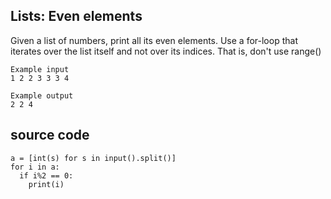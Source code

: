 ## Lists: Even elements

Given a list of numbers, print all its even elements. Use a for-loop that iterates over the list itself and not over its indices. That is, don't use range()

```
Example input
1 2 2 3 3 3 4

Example output
2 2 4
```

## source code
```
a = [int(s) for s in input().split()]
for i in a:
  if i%2 == 0:
    print(i)
```
